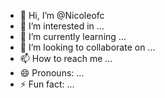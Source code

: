 - 👋 Hi, I’m @Nicoleofc
- 👀 I’m interested in ...
- 🌱 I’m currently learning ...
- 💞️ I’m looking to collaborate on ...
- 📫 How to reach me ...
- 😄 Pronouns: ...
- ⚡ Fun fact: ...

<!---
Nicoleofc/Nicoleofc is a ✨ special ✨ repository because its `README.md` (this file) appears on your GitHub profile.
You can click the Preview link to take a look at your changes.
--->
